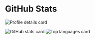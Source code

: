 # GitHub Stats

![Profile details card](http://github-profile-summary-cards.vercel.app/api/cards/profile-details?username=Benitex&theme=transparent)

![GitHub stats card](http://github-profile-summary-cards.vercel.app/api/cards/stats?username=Benitex&theme=transparent)
![Top languages card](https://github-readme-stats.vercel.app/api/top-langs/?username=Benitex&langs_count=8&layout=compact&exclude_repo=Pokemon-Burning-Scales&theme=transparent&hide_border=true)
